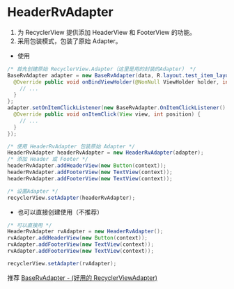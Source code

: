 # HeaderRvAdapter

1. 为 RecyclerView 提供添加 HeaderView 和 FooterView 的功能。
2. 采用包装模式，包装了原始 Adapter。

- 使用

```java
/* 首先创建原始 RecyclerView.Adapter（这里是用的封装的Adapter） */
BaseRvAdapter adapter = new BaseRvAdapter(data, R.layout.test_item_layout) {
  @Override public void onBindViewHolder(@NonNull ViewHolder holder, int position) {
    // ...
  }
};
adapter.setOnItemClickListener(new BaseRvAdapter.OnItemClickListener() {
  @Override public void onItemClick(View view, int position) {
    // ...
  }
});

/* 使用 HeaderRvAdapter 包装原始 Adapter */
HeaderRvAdapter headerRvAdapter = new HeaderRvAdapter(adapter);
/* 添加 Header 或 Footer */
headerRvAdapter.addHeaderView(new Button(context));
headerRvAdapter.addFooterView(new TextView(context));
headerRvAdapter.addFooterView(new TextView(context));

/* 设置Adapter */
recyclerView.setAdapter(headerRvAdapter);
```


- 也可以直接创建使用（不推荐）

```java
/* 可以直接用 */
HeaderRvAdapter rvAdapter = new HeaderRvAdapter();
rvAdapter.addHeaderView(new Button(context));
rvAdapter.addFooterView(new TextView(context));
rvAdapter.addFooterView(new TextView(context));

recyclerView.setAdapter(rvAdapter);
```

推荐 [BaseRvAdapter - (好用的 RecyclerViewAdapter)](./BaseRvAdapter.java)